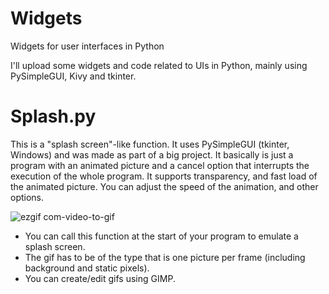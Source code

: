# Widgets
Widgets for user interfaces in Python

I'll upload some widgets and code related to UIs in Python, mainly using PySimpleGUI, Kivy and tkinter.

# Splash.py

This is a "splash screen"-like function. It uses PySimpleGUI (tkinter, Windows) and was made as part of a big project. It basically is just a program with an animated picture and a cancel option that interrupts the execution of the whole program. It supports transparency, and fast load of the animated picture. You can adjust the speed of the animation, and other options.

![ezgif com-video-to-gif](https://user-images.githubusercontent.com/31192003/67912084-5b579c80-fb4e-11e9-9acb-208e373a1ae6.gif)

- You can call this function at the start of your program to emulate a splash screen.
- The gif has to be of the type that is one picture per frame (including background and static pixels).
- You can create/edit gifs using GIMP.
